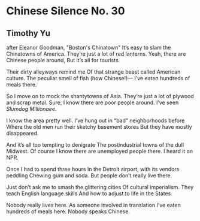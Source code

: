 # Chinese Silence No. 30
## Timothy Yu
after Eleanor Goodman, "Boston's Chinatown"
It’s easy to slam the Chinatowns of America.
They’re just a lot of red lanterns.
Yeah, there are Chinese people around,
But it’s all for tourists.

Their dirty alleyways remind me
Of that strange beast called American culture.
The peculiar smell of fish (how Chinese!)—
I’ve eaten hundreds of meals there.

So I move on to mock the shantytowns of Asia.
They’re just a lot of plywood and scrap metal.
Sure, I know there are poor people around.
I’ve seen _Slumdog Millionaire._

I know the area pretty well.
I’ve hung out in “bad” neighborhoods before
Where the old men run their sketchy basement stores
But they have mostly disappeared.

And it’s all too tempting to denigrate
The postindustrial towns of the dull Midwest.
Of course I know there are unemployed people there.
I heard it on NPR.

Once I had to spend three hours
In the Detroit airport, with its vendors peddling
Chewing gum and soda.
But people don’t really live there.

Just don’t ask me to smash the glittering cities
Of cultural imperialism.
They teach English language skills
And how to adjust to life in the States.

Nobody really lives here.
As someone involved in translation
I’ve eaten hundreds of meals here.
Nobody speaks Chinese.
